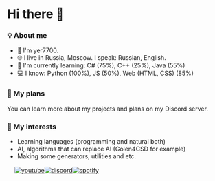 # Hi there 👋
### 💡 About me
  - 👤 I'm yer7700.
  - 🌐 I live in Russia, Moscow. I speak: Russian, English.
  - 📘 I'm currently learning:   C# (75%), C++ (25%), Java (55%)
  - 💻️ I know:   Python (100%), JS (50%), Web (HTML, CSS) (85%)

### 🧭  My plans
You can learn more about my projects and plans on my Discord server.

### 🤔  My interests
  - Learning languages (programming and natural both)
  - AI, algorithms that can replace AI (Golen4CSD for example)
  - Making some generators, utilities and etc.

ᅠ
[![youtube](https://img.shields.io/badge/YouTube-FF1122?style=for-the-badge&logo=YouTube&logoColor=white)](https://www.youtube.com/channel/UCavZQbbBkrHdFez7GWfdKDg)[![discord](https://img.shields.io/badge/Discord-1060FF?style=for-the-badge&logo=Discord&logoColor=white)](https://discord.gg/GsRhVe5NGw)[![spotify](https://img.shields.io/badge/Spotify-10CC50?style=for-the-badge&logo=Spotify&logoColor=black)](https://www.youtube.com/channel/UCavZQbbBkrHdFez7GWfdKDg)
